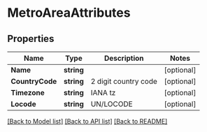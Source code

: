# MetroAreaAttributes

## Properties

Name | Type | Description | Notes
------------ | ------------- | ------------- | -------------
**Name** | **string** |  | [optional] 
**CountryCode** | **string** | 2 digit country code | [optional] 
**Timezone** | **string** | IANA tz | [optional] 
**Locode** | **string** | UN/LOCODE | [optional] 

[[Back to Model list]](../README.md#documentation-for-models) [[Back to API list]](../README.md#documentation-for-api-endpoints) [[Back to README]](../README.md)


